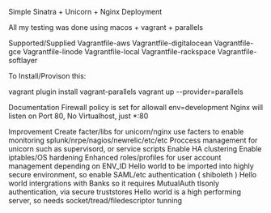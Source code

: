 Simple Sinatra + Unicorn + Nginx Deployment


All my testing was done using macos + vagrant + parallels

Supported/Supplied
Vagrantfile-aws           Vagrantfile-digitalocean  Vagrantfile-gce           Vagrantfile-linode        Vagrantfile-local         Vagrantfile-rackspace     Vagrantfile-softlayer     


To Install/Provison this:

vagrant plugin install vagrant-parallels
vagrant up --provider=parallels

Documentation
Firewall policy is set for allowall  env=development
Nginx will listen on Port 80, No Virtualhost, just *:80


Improvement
Create facter/libs for unicorn/nginx
use facters to enable monitoring splunk/nrpe/nagios/newrelic/etc/etc
Proccess management for unicorn such as supervisord, or service scripts
Enable HA clustering
Enable iptables/OS hardening
Enhanced roles/profiles for user account management depending on ENV_ID
Hello world to be imported into highly secure environment, so enable SAML/etc authentication ( shiboleth )
Hello world intergrations with Banks so it requires MutualAuth tlsonly authentication, via secure truststores
Hello world is a high performing server, so needs socket/tread/filedescriptor tunning




